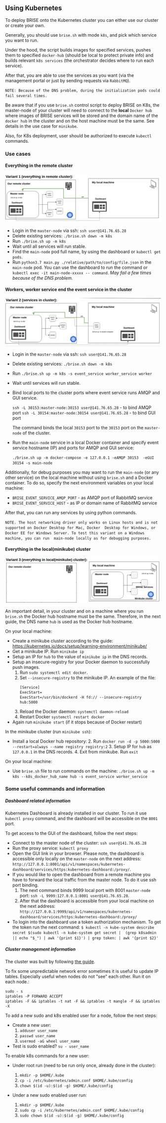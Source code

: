 ## Using Kubernetes 
To deploy BRISE onto the Kubernetes cluster you can either use our cluster or create your own.

Generally, you should use `brise.sh` with mode `k8s`, and pick which service you want to run. 

Under the hood, the script builds images for specified services, pushes them to specified `docker-hub` 
(should be local to protect private info) and builds relevant `k8s services` (the orchestrator decides where to 
run each service).

After that, you are able to use the services as you want (via the management portal or just by sending requests via `RabbitMQ`).

`NOTE: Because of the DNS problem, during the initialization pods could fail several times.`

Be aware that if you use `brise.sh` control script to deploy BRISE on K8s,
the master-node of your cluster will need to connect to the **local** `Docker hub` where images of BRISE services 
will be stored and the domain name of the `docker hub` in the cluster and on the host machine must be the same.
See details in the use case for `minikube`.

Also, for K8s deployment, user should be authorized to execute `kubectl` commands.

### Use cases
#### Everything in the remote cluster

![Variant 1](./img/use_case_1.png)

- Login in the `master-node` via ssh: `ssh user@141.76.65.28`
- Delete existing services: `./brise.sh down -m k8s` 
- Run `./brise.sh up -m k8s`
- Wait until all services will run stable.
- Find the `main-node` pod full name, by using the dashboard or `kubectl get pods`. 
- Run `python3.7 main.py ./relative/path/to/config/file.json` in the `main-node` pod. You can use the dashboard to 
run the command or `kubectl exec -it main-node-xxxxx -- command`.
*May fail a few times because of the DNS problem.*

#### Workers, worker service end the event service in the cluster

![Variant 2](./img/use_case_2.png)

- Login in the `master-node` via ssh: `ssh user@141.76.65.28`
- Delete existing services: `./brise.sh down -m k8s`
- Run `./brise.sh up -m k8s -s event_service worker_service worker`
- Wait until services will run stable.
- Bind local ports to the cluster ports where event service runs AMQP and GUI service.
 
    `ssh -L 30153:master-node:30153 user@141.76.65.28` - to bind AMQP port
    `ssh -L 30154:master-node:30154 user@141.76.65.28` - to bind GUI port
    
    The command binds the local `30153` port to the `30153` port on the `master-node` of the cluster. 
- Run the `main-node` service in a local Docker container and specify event service hostname (IP) and ports for AMQP and GUI service:

    `./brise.sh up -m docker-compose -e 127.0.0.1 -eAMQP 30153  -eGUI 30154 -s main-node`

Additionally, for debug purposes you may want to run the `main-node` (or any other service) on the local machine 
without using `brise.sh` and a Docker container.
To do so, specify the next environment variables on your local machine:

 - `BRISE_EVENT_SERVICE_AMQP_PORT` - as AMQP port of RabbitMQ service
 - `BRISE_EVENT_SERVICE_HOST` - as IP or domain name of RabbitMQ service

After that, you can run any services by using python commands.

`NOTE. The host networking driver only works on Linux hosts and is not supported on Docker Desktop for Mac, Docker 
Desktop for Windows, or Docker EE for Windows Server. To test this variant on a Windows machine, you can run 
main-node locally as for debugging purposes.`

#### Everything in the local(minikube) cluster

![Variant 3](./img/use_case_3.png)

An important detail, in your cluster and on a machine where you run `brise.sh` the Docker hub hostname must be the same.
Therefore, in the next guide, the DNS name `hub` is used as the Docker hub hostname.

On your local machine:
- Create a minikube cluster according to the guide: https://kubernetes.io/docs/setup/learning-environment/minikube/
- Get a minikube IP. Run `minikube ip`
- Setup an IP for `hub` to the value of `minikube ip` in the DNS records.
- Setup an insecure-registry for your Docker daemon to successfully push images.
    1. Run `sudo systemctl edit docker`.
    2. Set `--insecure-registry` to the minikube IP. An example of the file:
        ```
        [Service]
        ExecStart=
        ExecStart=/usr/bin/dockerd -H fd:// --insecure-registry hub:5000
       ```
     3. Reload the Docker daemon: `systemctl daemon-reload`
     4. Restart Docker `systemctl restart docker`
 - Again run `minikube start` (if it stops because of Docker restart)
 
In the minikube cluster (run `minikube ssh`):
- Install a local Docker hub repository:
    2. Run `docker run -d -p 5000:5000 --restart=always --name registry registry:2`
    3. Setup IP for `hub` as `127.0.0.1` in the DNS records.
    4. Exit from minikube. Run `exit`

On your local machine:
- Use `brise.sh` file to run commands on the machine:
    `./brise.sh up -m k8s --k8s_docker_hub_name hub -s event_service worker_service`


### Some useful commands and information

##### Dashboard related information

Kubernetes Dashboard is already installed in our cluster. To run it use `kubectl proxy` command, 
and the dashboard will be accessible on the `8001` port.

To get access to the GUI of the dashboard, follow the next steps:
 - Connect to the master node of the cluster: `ssh user@141.76.65.28`
 - Run the proxy service: `kubectl proxy`
 - Open the GUI link in your browser. Please note, the dashboard is accessible only locally on the `master-node` 
 on the next address: `http://127.0.0.1:8001/api/v1/namespaces/kubernetes-dashboard/services/https:kubernetes-dashboard:/proxy/`.
 - If you would like to open the dashboard from a remote machine you have to forward the local 
 traffic from the master node. To do it use ssh port binding.
    1. The next command binds 9999 local port with  8001 `master-node` port: 
        `ssh -L 9999:127.0.0.1:8001 user@141.76.65.28`.
    2. After that the dashboard is accessible from your local machine on the next address:
`http://127.0.0.1:9999/api/v1/namespaces/kubernetes-dashboard/services/https:kubernetes-dashboard:/proxy/`
 - To login into the dashboard use a token authorization mechanism. To get the token run the next command:
 `$ kubectl -n kube-system describe secret $(sudo kubectl -n kube-system get secret | 
 (grep k8sadmin || echo "$_") | awk '{print $1}') | grep token: | awk '{print $2}'`
 

##### Cluster management information

The cluster was built by following [the guide](https://www.tecmint.com/install-kubernetes-cluster-on-centos-7/).

To fix some unpredictable network error sometimes it is useful to update IP tables. 
Especially useful when nodes do not "see" each other. Run it on each node.:
```
sudo - s
iptables -P FORWARD ACCEPT
iptables -F && iptables -t nat -F && iptables -t mangle -F && iptables -X
```

To add a new sudo and k8s enabled user for a node, follow the next steps:

 - Create a new user:
    1. `adduser user_name`
    2. `passwd user_name`
    3. `usermod -aG wheel user_name`
 - Test is sudo enabled?
    `su - user_name`

To enable k8s commands for a new user:
 - Under root run (need to be run only once, already done in the cluster):
    1. `mkdir -p $HOME/.kube`
    2. `cp -i /etc/kubernetes/admin.conf $HOME/.kube/config`
    3. `chown $(id -u):$(id -g) $HOME/.kube/config`
 
 - Under a new sudo enabled user run:
    1. `mkdir -p $HOME/.kube`
    2. `sudo cp -i /etc/kubernetes/admin.conf $HOME/.kube/config`
    3. `sudo chown $(id -u):$(id -g) $HOME/.kube/config`